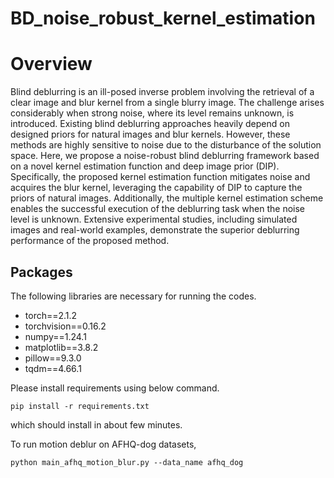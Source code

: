 # BD_noise_robust_kernel_estimation
# Overview
Blind deblurring is an ill-posed inverse problem involving the retrieval of a clear image and blur kernel from a single blurry image. The challenge arises considerably when strong noise, where its level remains unknown, is introduced. Existing blind deblurring approaches heavily depend on designed priors for natural images and blur kernels. However, these methods are highly sensitive to noise due to the disturbance of the solution space. Here, we propose a noise-robust blind deblurring framework based on a novel kernel estimation function and deep image prior (DIP). Specifically, the proposed kernel estimation function mitigates noise and acquires the blur kernel, leveraging the capability of DIP to capture the priors of natural images. Additionally, the multiple kernel estimation scheme enables the successful execution of the deblurring task when the noise level is unknown. Extensive experimental studies, including simulated images and real-world examples, demonstrate the superior deblurring performance of the proposed method.

## Packages
The following libraries are necessary for running the codes.
- torch==2.1.2
- torchvision==0.16.2
- numpy==1.24.1
- matplotlib==3.8.2
- pillow==9.3.0
- tqdm==4.66.1

Please install requirements using below command.
```
pip install -r requirements.txt
```
which should install in about few minutes.

To run motion deblur on AFHQ-dog datasets,
```
python main_afhq_motion_blur.py --data_name afhq_dog
```
